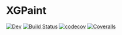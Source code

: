 # XGPaint

<!-- [![Stable](https://img.shields.io/badge/docs-stable-blue.svg)](https://xzackli.github.io/XGPaint.jl/stable) -->
[![Dev](https://img.shields.io/badge/docs-dev-blue.svg)](https://xzackli.github.io/XGPaint.jl/dev)
[![Build Status](https://travis-ci.com/xzackli/XGPaint.jl.svg?branch=master)](https://travis-ci.com/xzackli/XGPaint.jl)
[![codecov](https://codecov.io/gh/xzackli/XGPaint.jl/branch/master/graph/badge.svg)](https://codecov.io/gh/xzackli/XGPaint.jl)
[![Coveralls](https://coveralls.io/repos/github/xzackli/XGPaint.jl/badge.svg?branch=master)](https://coveralls.io/github/xzackli/XGPaint.jl?branch=master)
